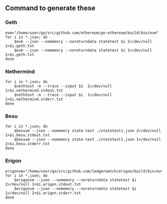 ## Command to generate these

### Geth

    evm="/home/user/go/src/github.com/ethereum/go-ethereum/build/bin/evm"
    for i in *.json; do
        $evm --json --nomemory --noreturndata statetest $i 2>/dev/null 1>$i.geth.txt
        $evm --json --nomemory --noreturndata statetest $i 1>/dev/null 2>$i.geth.txt
    done


### Nethermind

    for i in *.json; do
	    $nethtest -m --trace --input $1  2>/dev/null 1>$i.nethermind.stdout.txt
        $nethtest -m --trace --input $i  1>/dev/null 2>$i.nethermind.stderr.txt
    done


### Besu

    for i in *.json; do
        $besuvm --json --nomemory state-test ./statetest1.json 2>/dev/null 1>$i.besu.stdout.txt
        $besuvm --json --nomemory state-test ./statetest1.json 1>/dev/null 2>$i.besu.stderr.txt
    done

### Erigon

    erigonvm="/home/user/go/src/github.com/ledgerwatch/erigon/build/bin/evm"
    for i in *.json; do
        $erigonvm --json --nomemory --noreturndata statetest $i 2>/dev/null 1>$i.erigon.stdout.txt
        $erigonvm --json --nomemory --noreturndata statetest $i 1>/dev/null 2>$i.erigon.stderr.txt
    done
